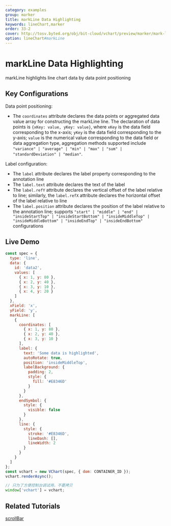 ```yaml
---
category: examples
group: marker
title: markLine Data Highlighting
keywords: lineChart,marker
order: 33-2
cover: http://tosv.byted.org/obj/bit-cloud/vchart/preview/marker/mark-line-coordinates.png
option: lineChart#markLine
---
```


# markLine Data Highlighting

markLine highlights line chart data by data point positioning

## Key Configurations

Data point positioning:

- The `coordinates` attribute declares the data points or aggregated data value array for constructing the markLine line. The declaration of data points is `{xKey: value, yKey: value}`, where `xKey` is the data field corresponding to the x-axis; `yKey` is the data field corresponding to the y-axis; `value` is the numerical value corresponding to the data field or data aggregation type, aggregation methods supported include `"variance" | "average" | "min" | "max" | "sum" | "standardDeviation" | "median"`.

Label configuration:

- The `label` attribute declares the label property corresponding to the annotation line
- The `label.text` attribute declares the text of the label
- The `label.refY` attribute declares the vertical offset of the label relative to line; similarly, the `label.refX` attribute declares the horizontal offset of the label relative to line
- The `label.position` attribute declares the position of the label relative to the annotation line; supports `"start" | "middle" | "end" | "insideStartTop" | "insideStartBottom" | "insideMiddleTop" | "insideMiddleBottom" | "insideEndTop" | "insideEndBottom"` configurations

## Live Demo

```javascript livedemo
const spec = {
  type: 'line',
  data: {
    id: 'data2',
    values: [
      { x: 1, y: 80 },
      { x: 2, y: 40 },
      { x: 3, y: 10 },
      { x: 4, y: 20 }
    ]
  },
  xField: 'x',
  yField: 'y',
  markLine: [
    {
      coordinates: [
        { x: 1, y: 80 },
        { x: 2, y: 40 },
        { x: 3, y: 10 }
      ],
      label: {
        text: 'Some data is highlighted',
        autoRotate: true,
        position: 'insideMiddleTop',
        labelBackground: {
          padding: 2,
          style: {
            fill: '#E8346D'
          }
        }
      },
      endSymbol: {
        style: {
          visible: false
        }
      },
      line: {
        style: {
          stroke: '#E8346D',
          lineDash: [],
          lineWidth: 2
        }
      }
    }
  ]
};
const vchart = new VChart(spec, { dom: CONTAINER_ID });
vchart.renderAsync();

// 只为了方便控制台调试用，不要拷贝
window['vchart'] = vchart;
```

## Related Tutorials

[scrollBar](link)